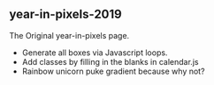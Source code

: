 ## year-in-pixels-2019

The Original year-in-pixels page.

* Generate all boxes via Javascript loops.
* Add classes by filling in the blanks in calendar.js
* Rainbow unicorn puke gradient because why not?